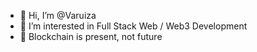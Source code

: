 - 👋 Hi, I’m @Varuiza
- 👀 I’m interested in Full Stack Web / Web3 Development
- 🔗 Blockchain is present, not future
